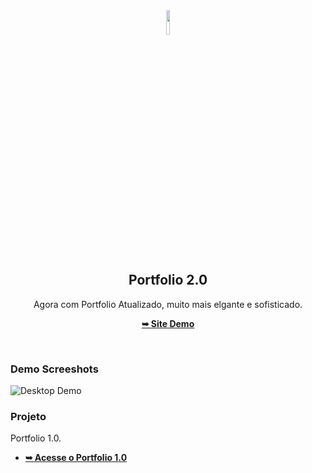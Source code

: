 <div align="center">
  <img width="10%" height="10%" src="public/images/capi.ico" />

  <h2 align="center">Portfolio 2.0</h2>

  Agora com Portfolio Atualizado, muito mais elgante e sofisticado.

  <a href="https://ompo.netlify.app"><strong>➥ Site Demo</strong></a>

</div>

<br />

### Demo Screeshots

![Desktop Demo](public/images/project_4.png)

### Projeto

Portfolio 1.0.

* <a href="https://ompo.vercel.app"><strong>➥ Acesse o Portfolio 1.0</strong></a>

<br/>
